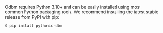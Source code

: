 Odbm requires Python 3.10+ and can be easily installed using most common Python
packaging tools. We recommend installing the latest stable release from PyPI with pip:

```shell
$ pip install pythonic-dbm
```
